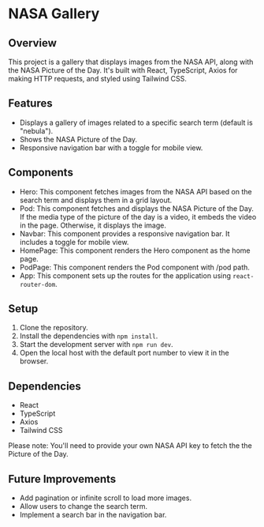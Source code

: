 # NASA Gallery

## Overview
This project is a gallery that displays images from the NASA API, along with the NASA Picture of the Day. It's built with React, TypeScript, Axios for making HTTP requests, and styled using Tailwind CSS.

## Features
- Displays a gallery of images related to a specific search term (default is "nebula").
- Shows the NASA Picture of the Day.
- Responsive navigation bar with a toggle for mobile view.

## Components
- Hero: This component fetches images from the NASA API based on the search term and displays them in a grid layout.
- Pod: This component fetches and displays the NASA Picture of the Day. If the media type of the picture of the day is a video, it embeds the video in the page. Otherwise, it displays the image.
- Navbar: This component provides a responsive navigation bar. It includes a toggle for mobile view.
- HomePage: This component renders the Hero component as the home page.
- PodPage: This component renders the Pod component with /pod path.
- App: This component sets up the routes for the application using `react-router-dom`.

## Setup
1. Clone the repository.
2. Install the dependencies with `npm install`.
3. Start the development server with `npm run dev`.
4. Open the local host with the default port number to view it in the browser.

## Dependencies
- React
- TypeScript
- Axios
- Tailwind CSS

Please note: You'll need to provide your own NASA API key to fetch the the Picture of the Day.

## Future Improvements
- Add pagination or infinite scroll to load more images.
- Allow users to change the search term.
- Implement a search bar in the navigation bar.
